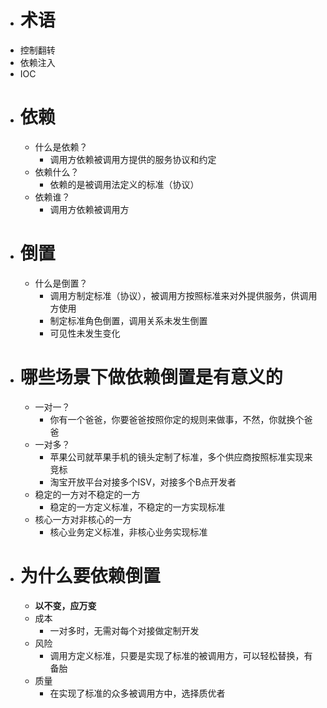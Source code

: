- # 术语
- 控制翻转
- 依赖注入
- IOC
- # 依赖
	- 什么是依赖？
		- 调用方依赖被调用方提供的服务协议和约定
	- 依赖什么？
		- 依赖的是被调用法定义的标准（协议）
	- 依赖谁？
		- 调用方依赖被调用方
- # 倒置
	- 什么是倒置？
		- 调用方制定标准（协议），被调用方按照标准来对外提供服务，供调用方使用
		- 制定标准角色倒置，调用关系未发生倒置
		- 可见性未发生变化
- # 哪些场景下做依赖倒置是有意义的
	- 一对一？
		- 你有一个爸爸，你要爸爸按照你定的规则来做事，不然，你就换个爸爸
	- 一对多？
		- 苹果公司就苹果手机的镜头定制了标准，多个供应商按照标准实现来竞标
		- 淘宝开放平台对接多个ISV，对接多个B点开发者
	- 稳定的一方对不稳定的一方
		- 稳定的一方定义标准，不稳定的一方实现标准
	- 核心一方对非核心的一方
		- 核心业务定义标准，非核心业务实现标准
- # 为什么要依赖倒置
	- **以不变，应万变**
	- 成本
		- 一对多时，无需对每个对接做定制开发
	- 风险
		- 调用方定义标准，只要是实现了标准的被调用方，可以轻松替换，有备胎
	- 质量
		- 在实现了标准的众多被调用方中，选择质优者